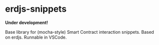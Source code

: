 # erdjs-snippets

**Under development!**

Base library for (mocha-style) Smart Contract interaction snippets. Based on erdjs. Runnable in VSCode.
